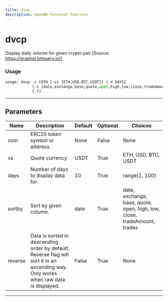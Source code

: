 ```yaml
---
title: dvcp
description: OpenBB Terminal Function
---
```


# dvcp

Display daily volume for given crypto pair [Source: https://graphql.bitquery.io/]

### Usage

```python
usage: dvcp -c COIN [-vs {ETH,USD,BTC,USDT}] [-d DAYS]
            [-s {date,exchange,base,quote,open,high,low,close,tradeAmount,trades}]
            [-r]
```

---

## Parameters

| Name | Description | Default | Optional | Choices |
| ---- | ----------- | ------- | -------- | ------- |
| coin | ERC20 token symbol or address. | None | False | None |
| vs | Quote currency | USDT | True | ETH, USD, BTC, USDT |
| days | Number of days to display data for. | 10 | True | range(1, 100) |
| sortby | Sort by given column. | date | True | date, exchange, base, quote, open, high, low, close, tradeAmount, trades |
| reverse | Data is sorted in descending order by default. Reverse flag will sort it in an ascending way. Only works when raw data is displayed. | False | True | None |

---
